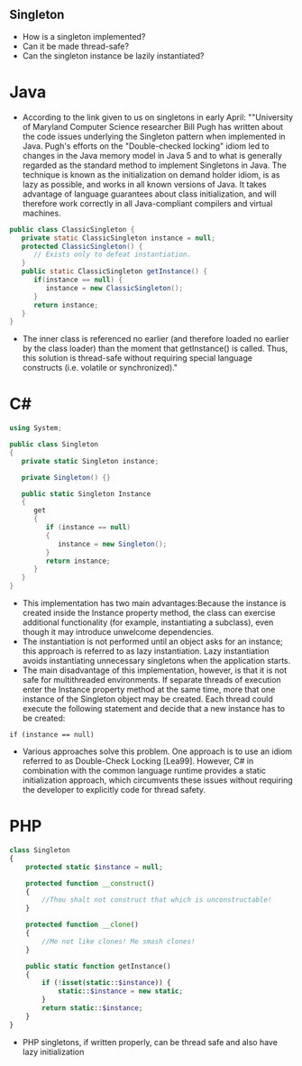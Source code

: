 ## Singleton

* How is a singleton implemented?
* Can it be made thread-safe?
* Can the singleton instance be lazily instantiated?

# Java
* According to the link given to us on singletons in early April: ""University of Maryland Computer Science researcher Bill Pugh has written about the code issues underlying the Singleton pattern when implemented in Java. Pugh's efforts on the "Double-checked locking" idiom led to changes in the Java memory model in Java 5 and to what is generally regarded as the standard method to implement Singletons in Java. The technique is known as the initialization on demand holder idiom, is as lazy as possible, and works in all known versions of Java. It takes advantage of language guarantees about class initialization, and will therefore work correctly in all Java-compliant compilers and virtual machines.
```java
public class ClassicSingleton {
   private static ClassicSingleton instance = null;
   protected ClassicSingleton() {
      // Exists only to defeat instantiation.
   }
   public static ClassicSingleton getInstance() {
      if(instance == null) {
         instance = new ClassicSingleton();
      }
      return instance;
   }
}
```
* The inner class is referenced no earlier (and therefore loaded no earlier by the class loader) than the moment that getInstance() is called. Thus, this solution is thread-safe without requiring special language constructs (i.e. volatile or synchronized)."

# C#
```C#
using System;

public class Singleton
{
   private static Singleton instance;

   private Singleton() {}

   public static Singleton Instance
   {
      get 
      {
         if (instance == null)
         {
            instance = new Singleton();
         }
         return instance;
      }
   }
}
 ```
* This implementation has two main advantages:Because the instance is created inside the Instance property method, the class can exercise additional functionality (for example, instantiating a subclass), even though it may introduce unwelcome dependencies.
* The instantiation is not performed until an object asks for an instance; this approach is referred to as lazy instantiation. Lazy instantiation avoids instantiating unnecessary singletons when the application starts.
* The main disadvantage of this implementation, however, is that it is not safe for multithreaded environments. If separate threads of execution enter the Instance property method at the same time, more that one instance of the Singleton object may be created. Each thread could execute the following statement and decide that a new instance has to be created:

```if (instance == null)```
* Various approaches solve this problem. One approach is to use an idiom referred to as Double-Check Locking [Lea99]. However, C# in combination with the common language runtime provides a static initialization approach, which circumvents these issues without requiring the developer to explicitly code for thread safety.


# PHP
```PHP
class Singleton
{
    protected static $instance = null;

    protected function __construct()
    {
        //Thou shalt not construct that which is unconstructable!
    }

    protected function __clone()
    {
        //Me not like clones! Me smash clones!
    }

    public static function getInstance()
    {
        if (!isset(static::$instance)) {
            static::$instance = new static;
        }
        return static::$instance;
    }
}
```

* PHP singletons, if written properly, can be thread safe and also have lazy initialization
